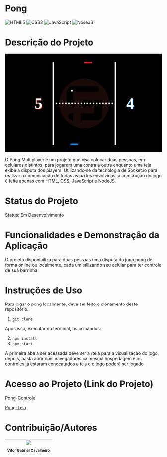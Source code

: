 # Pong

![HTML5](https://img.shields.io/badge/html5-%23E34F26.svg?style=for-the-badge&logo=html5&logoColor=white)
![CSS3](https://img.shields.io/badge/css3-%231572B6.svg?style=for-the-badge&logo=css3&logoColor=white)
![JavaScript](https://img.shields.io/badge/javascript-%23323330.svg?style=for-the-badge&logo=javascript&logoColor=%23F7DF1E)
![NodeJS](https://img.shields.io/badge/node.js-6DA55F?style=for-the-badge&logo=node.js&logoColor=white)

# Descrição do Projeto
![Partida de Pong](./partida-de-pong.png)


O Pong Multiplayer é um projeto que visa colocar duas pessoas, em celulares distintos, para jogarem uma contra a outra enquanto uma tela
exibe a disputa dos players. Utilizando-se da tecnologia de Socket.io para realizar a comunicação de todas as partes envolvidas, a construção
do jogo é feita apenas com HTML, CSS, JavaScript e NodeJS.

# Status do Projeto
Status: Em Desenvolvimento

# Funcionalidades e Demonstração da Aplicação
O projeto disponibiliza para duas pessoas uma disputa do jogo pong de forma online ou localmente, cada um utilizando seu celular para ter controle
de sua barrinha

# Instruções de Uso
Para jogar o pong localmente, deve ser feito o clonamento deste repositório.

1. `git clone`

Após isso, executar no terminal, os comandos:

2. `npm install`
3. `npm start`

A primeira aba a ser acessada deve ser a /tela para a visualização do jogo, depois, basta abrir dois navegadores na mesma hospedagem e os controles já estaram conecatados a tela e o jogo poderá ser jogado



# Acesso ao Projeto (Link do Projeto)
[Pong-Controle](https://pong.fabsoftware.itp.ifsp.edu.br/)

[Pong-Tela](https://pong.fabsoftware.itp.ifsp.edu.br/tela/)

# Contribuição/Autores
| [<img loading="lazy" src="https://avatars.githubusercontent.com/u/126813410?v=4" width=115><br><sub>Vitor Gabriel Cavalheiro</sub>](https://github.com/Vitor-G-Cavalheiro) |
| :---: |
